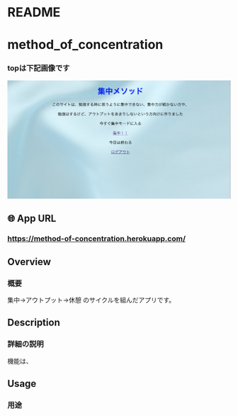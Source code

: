 # README

# method_of_concentration

### topは下記画像です
![concentrate.png](https://github.com/yu-egg/method_of_concentration/blob/master/concentrate.png?raw=true)

## 🌐 App URL

### **https://method-of-concentration.herokuapp.com/**


## Overview

### 概要 
集中→アウトプット→休憩 のサイクルを組んだアプリです。

## Description

### 詳細の説明　
機能は、

## Usage

### 用途

